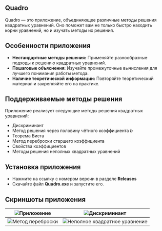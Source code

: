 ## Quadro

Quadro — это приложение, объединяющее различные методы решения квадратных уравнений. Оно поможет вам не только быстро находить корни уравнений, но и изучать методы их решения.

## Особенности приложения

*   **Нестандартные методы решения:** Применяйте разнообразные подходы к решению квадратных уравнений.
*   **Пошаговые объяснения:** Изучайте промежуточные вычисления для лучшего понимания работы метода.
*   **Наличие теоретической информации:** Повторяйте теоретический материал и закрепляйте его на практике.

## Поддерживаемые методы решения

Приложение реализует следующие методы решения квадратных уравнений:
*   Дискриминант
*   Метод решения через половину чётного коэффициента *b*
*   Теорема Виета
*   Метод переброски старшего коэффициента
*   Свойства коэффициентов
*   Методы решения неполных квадратных уравнений

## Установка приложения
- Нажмите на ссылку с номером версии в разделе **Releases**
- Скачайте файл **Quadro.exe** и запустите его.

## Скриншоты приложения

| ![Приложение](https://github.com/user-attachments/assets/ea8581c9-684b-49ca-9a36-273be8bf347f) | ![Дискриминант](https://github.com/user-attachments/assets/d3bdb31c-49f3-4f1a-a0cc-a62bcbc7af2b) |
| --- | --- |
| ![Метод переброски](https://github.com/user-attachments/assets/88e64fc9-645d-48a9-9b48-9cc96bacdb3e) | ![Неполное квадратное уравнение](https://github.com/user-attachments/assets/93d63274-9b6c-4fe3-9275-83129e54ad17) |
